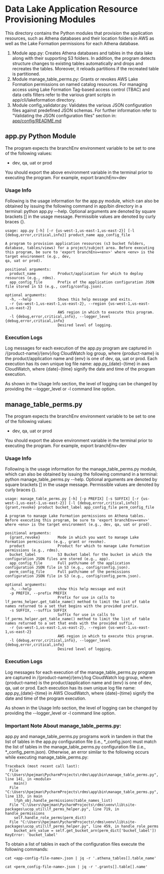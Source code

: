 # Data Lake Application Resource Provisioning Modules
This directory contains the Python modules that provision the application resources,
such as Athena databases and their location folders in AWS as well as the Lake Formation
permissions for each Athena database.
1. Module app.py: Creates Athena databases and tables in the data lake along with their supporting
S3 folders. In addition, the program detects structure changes to existing tables automatically and drops and 
recreates the tables. Moreover, it reloads partitions if the recreated table is partitioned.
2. Module manage_table_perms.py: Grants or revokes AWS Lake Formation permissions on named catalog resources. For managing access using Lake Formation Tag-based access control (TBAC) and data cells filters refer to the various grant scripts in app/cli/lakeformation directory. 
3. Module config_validator.py: Validates the various JSON configuration files against predefined JSON schemas.
For further information refer to "Validating the JSON configuration files" section in:
 [app/config/README.md](../config/README.md)

## app.py Python Module
The program expects the branchEnv environment variable to be set to one of the following values:
- dev, qa, uat or prod

You should export the above environment variable in the terminal prior to executing the program.
For example, export branchEnv=dev

### Usage Info
Following is the usage information for the app.py module, which can also be obtained by issuing
the following command in app/bin directory in a terminal: python app.py --help. Optional arguments
are denoted by square brackets [] in the usage message. Permissible values are denoted by curly braces {}.
```
usage: app.py [-h] [-r {us-west-1,us-east-1,us-east-2}] [-l {debug,error,critical,info}] product_name app_config_file

A program to provision application resources (s3 bucket folders, database, tables/views) for a project/subject area. Before executing this program, be sure to 'export branchEnv=<env>' where <env> is the target environment (e.g., dev,
qa, uat or prod).

positional arguments:
  product_name          Product/application for which to deploy resources (e.g., rdms).
  app_config_file       Prefix of the application configuration JSON file stored in S3 (e.g., config/config.json).

optional arguments:
  -h, --help            Shows this help message and exits.
  -r {us-west-1,us-east-1,us-east-2}, --region {us-west-1,us-east-1,us-east-2}
                        AWS region in which to execute this program.
  -l {debug,error,critical,info}, --logger_level {debug,error,critical,info}
                        Desired level of logging.
```
### Execution Logs
Log messages for each execution of the app.py program are captured in /{product-name}/{env}/log CloudWatch log group, where {product-name} is the product/application name and {env} is one of dev, qa, uat or prod. Each execution has its own unique log file name: app.py_{date}-{time} in aws CloudWatch, where 
{date}-{time} signify the date and time of the program execution. 

As shown in the Usage Info section, the level of logging can be changed by providing the --logger_level or -l 
command line option.
## manage_table_perms.py
The program expects the branchEnv environment variable to be set to one of the following values:
- dev, qa, uat or prod

You should export the above environment variable in the terminal prior to executing the program.
For example, export branchEnv=dev

### Usage Info
Following is the usage information for the manage_table_perms.py module, which can also be
obtained by issuing the following command in a terminal: python manage_table_perms.py --help.
Optional arguments are denoted by square brackets [] in the usage message. Permissible values
are denoted by curly braces {}.
```
usage: manage_table_perms.py [-h] [-p PREFIX] [-s SUFFIX] [-r {us-west-1,us-east-1,us-east-2}] [-l {debug,error,critical,info}] {grant,revoke} product bucket_label app_config_file perm_config_file

A program to manage Lake Formation permissions on Athena tables. Before executing this program, be sure to 'export branchEnv=<env>' where <env> is the target environment (e.g., dev, qa, uat or prod).

positional arguments:
  {grant,revoke}        Mode in which you want to manage Lake Formation permissions (e.g., grant or revoke).
  product               Product for which to manage Lake Formation permissions (e.g., rdms).
  bucket_label          S3 Bucket label for the bucket in which the configuration JSON files are stored (e.g., app).
  app_config_file       Full path/name of the application configuration JSON file in S3 (e.g., config/config.json).
  perm_config_file      Full path/name of the permissions configuration JSON file in S3 (e.g., config/config_perm.json).

optional arguments:
  -h, --help            show this help message and exit
  -p PREFIX, --prefix PREFIX
                        Prefix for use in calls to lf_perms_helper.get_table_name() method to limit the list of table names returned to a set that begins with the provided prefix.
  -s SUFFIX, --suffix SUFFIX
                        Suffix for use in calls to lf_perms_helper.get_table_name() method to limit the list of table names returned to a set that ends with the provided suffix.
  -r {us-west-1,us-east-1,us-east-2}, --region {us-west-1,us-east-1,us-east-2}
                        AWS region in which to execute this program.
  -l {debug,error,critical,info}, --logger_level {debug,error,critical,info}
                        Desired level of logging.
```
### Execution Logs
Log messages for each execution of the manage_table_perms.py program are captured in /{product-name}/{env}/log CloudWatch log group, where {product-name} is the product/application name and {env} is one of dev, qa, uat or prod. Each execution has its own unique log file name: app.py_{date}-{time} in AWS CloudWatch, where 
{date}-{time} signify the date and time of the program execution.

As shown in the Usage Info section, the level of logging can be changed by providing the --logger_level or -l 
command line option.
### Important Note About manage_table_perms.py: 
app.py and manage_table_perms.py programs work in tandem in that the list of
tables in the app.py configuration file (i.e., *_config.json) must match the list of tables in the
manage_table_perms.py configuration file (i.e., *_config_perm.json). Otherwise, an error similar
to the following occurs while executing manage_table_perms.py:
```
Traceback (most recent call last):
  File "C:\Users\hpejman\PycharmProjects\rdms\app\bin\manage_table_perms.py", line 141, in <module>
    main()
  File "C:\Users\hpejman\PycharmProjects\rdms\app\bin\manage_table_perms.py", line 133, in main
    lfph_obj.handle_permissions(table_names_list)
  File "C:\Users\hpejman\PycharmProjects\rdms\venv\lib\site-packages\ucop_util\lf_perms_helper.py", line 719, in handle_permissions
    self.handle_role_perms(perm_dict)
  File "C:\Users\hpejman\PycharmProjects\rdms\venv\lib\site-packages\ucop_util\lf_perms_helper.py", line 459, in handle_role_perms
    bucket_arn_value = self.get_bucket_arn(perm_dict['bucket_label'])
KeyError: 'bucket_label'
```
To obtain a list of tables in each of the configuration files execute the following commands:

```cat <app-config-file-name>.json | jq -r '.athena_tables[].table_name'```

```cat <perm_config-file-name>.json | jq -r '.grants[].table[].name'```
